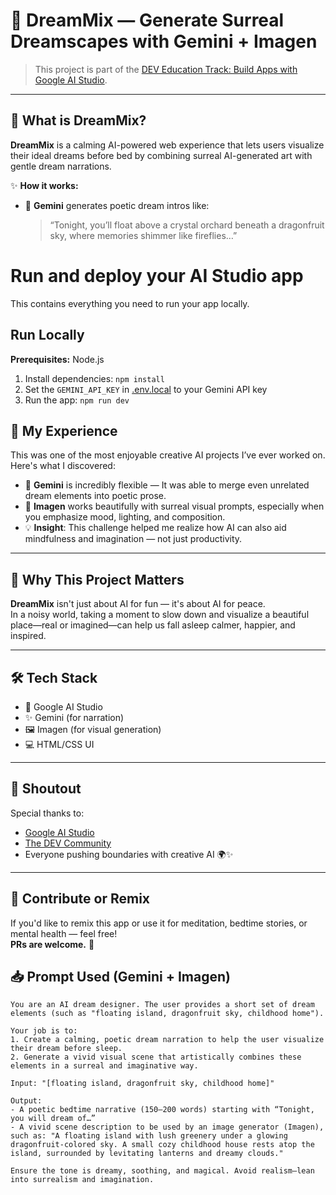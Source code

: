 # 🌙 DreamMix — Generate Surreal Dreamscapes with Gemini + Imagen

> This project is part of the [DEV Education Track: Build Apps with Google AI Studio](https://dev.to/deved/build-apps-with-google-ai-studio).

---

## 🎨 What is DreamMix?

**DreamMix** is a calming AI-powered web experience that lets users visualize their ideal dreams before bed by combining surreal AI-generated art with gentle dream narrations.

✨ **How it works:**

- 🧠 **Gemini** generates poetic dream intros like:

  > “Tonight, you’ll float above a crystal orchard beneath a dragonfruit sky, where memories shimmer like fireflies…”

# Run and deploy your AI Studio app

This contains everything you need to run your app locally.

## Run Locally

**Prerequisites:**  Node.js


1. Install dependencies:
   `npm install`
2. Set the `GEMINI_API_KEY` in [.env.local](.env.local) to your Gemini API key
3. Run the app:
   `npm run dev`

## 🧭 My Experience

This was one of the most enjoyable creative AI projects I’ve ever worked on. Here's what I discovered:

- 🧩 **Gemini** is incredibly flexible — It was able to merge even unrelated dream elements into poetic prose.
- 🎨 **Imagen** works beautifully with surreal visual prompts, especially when you emphasize mood, lighting, and composition.
- 💡 **Insight**: This challenge helped me realize how AI can also aid mindfulness and imagination — not just productivity.

---

## 🎯 Why This Project Matters

**DreamMix** isn't just about AI for fun — it's about AI for peace.  
In a noisy world, taking a moment to slow down and visualize a beautiful place—real or imagined—can help us fall asleep calmer, happier, and inspired.

---

## 🛠️ Tech Stack

- 🧠 Google AI Studio  
- ✨ Gemini (for narration)  
- 🖼️ Imagen (for visual generation)  
- 💻 HTML/CSS UI  

---

## 👏 Shoutout

Special thanks to:

- [Google AI Studio](https://makersuite.google.com/)
- [The DEV Community](https://dev.to/)
- Everyone pushing boundaries with creative AI 🌍✨

---

## 📩 Contribute or Remix

If you'd like to remix this app or use it for meditation, bedtime stories, or mental health — feel free!  
**PRs are welcome.** 💜


## 📥 Prompt Used (Gemini + Imagen)

```plaintext
You are an AI dream designer. The user provides a short set of dream elements (such as "floating island, dragonfruit sky, childhood home").

Your job is to:
1. Create a calming, poetic dream narration to help the user visualize their dream before sleep.
2. Generate a vivid visual scene that artistically combines these elements in a surreal and imaginative way.

Input: "[floating island, dragonfruit sky, childhood home]"

Output:
- A poetic bedtime narrative (150–200 words) starting with “Tonight, you will dream of…”
- A vivid scene description to be used by an image generator (Imagen), such as: "A floating island with lush greenery under a glowing dragonfruit-colored sky. A small cozy childhood house rests atop the island, surrounded by levitating lanterns and dreamy clouds."

Ensure the tone is dreamy, soothing, and magical. Avoid realism—lean into surrealism and imagination.

